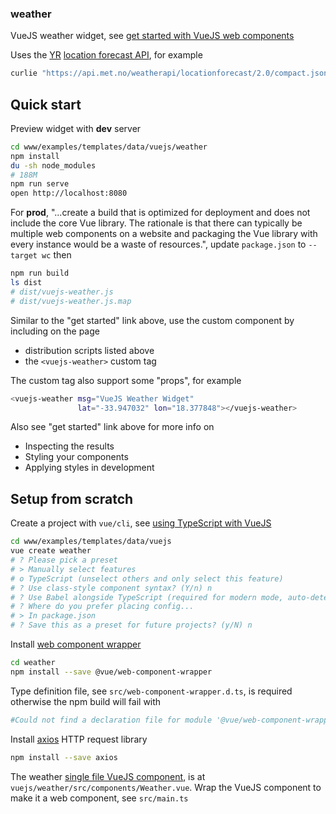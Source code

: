 ### weather

VueJS weather widget, see [get started with VueJS web components](https://archive.is/OKA7l)

Uses the [YR](http://yr.no) [location forecast API](https://api.met.no/weatherapi/locationforecast/2.0), for example
```bash
curlie "https://api.met.no/weatherapi/locationforecast/2.0/compact.json?lat=-33.947032&lon=18.377848"
```

## Quick start

Preview widget with **dev** server
```bash
cd www/examples/templates/data/vuejs/weather
npm install
du -sh node_modules
# 188M
npm run serve
open http://localhost:8080
```

For **prod**, "...create a build that is optimized for deployment and does not include the core Vue library. The rationale is that there can typically be multiple web components on a website and packaging the Vue library with every instance would be a waste of resources.", update `package.json` to `--target wc` then
```bash
npm run build
ls dist
# dist/vuejs-weather.js
# dist/vuejs-weather.js.map
```

Similar to the "get started" link above, use the custom component by including
on the page 
- distribution scripts listed above
- the `<vuejs-weather>` custom tag

The custom tag also support some "props", for example
```bash
<vuejs-weather msg="VueJS Weather Widget"
               lat="-33.947032" lon="18.377848"></vuejs-weather>
``` 

Also see "get started" link above for more info on
- Inspecting the results
- Styling your components
- Applying styles in development


## Setup from scratch

Create a project with `vue/cli`, see [using TypeScript with VueJS](https://archive.is/nwkWV)
```bash
cd www/examples/templates/data/vuejs
vue create weather
# ? Please pick a preset
# > Manually select features
# o TypeScript (unselect others and only select this feature)
# ? Use class-style component syntax? (Y/n) n
# ? Use Babel alongside TypeScript (required for modern mode, auto-detected polyfills, transpiling JSX)? (y/N) n
# ? Where do you prefer placing config...
# > In package.json
# ? Save this as a preset for future projects? (y/N) n 
```

Install [web component wrapper](https://github.com/vuejs/vue-web-component-wrapper)
```bash
cd weather
npm install --save @vue/web-component-wrapper
```

Type definition file, see `src/web-component-wrapper.d.ts`, is required otherwise the npm build will fail with
```bash
#Could not find a declaration file for module '@vue/web-component-wrapper'...@vue/web-component-wrapper/dist/vue-wc-wrapper.js' implicitly has an 'any' type.
```

Install [axios](https://github.com/axios/axios) HTTP request library
```bash
npm install --save axios
```

The weather [single file VueJS component](https://vuejs.org/v2/guide/single-file-components.html), is at `vuejs/weather/src/components/Weather.vue`. Wrap the VueJS component to make it a web component, see `src/main.ts`



